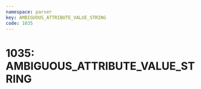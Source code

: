 ```yaml
---
namespace: parser
key: AMBIGUOUS_ATTRIBUTE_VALUE_STRING
code: 1035
---
```


# 1035: AMBIGUOUS_ATTRIBUTE_VALUE_STRING

